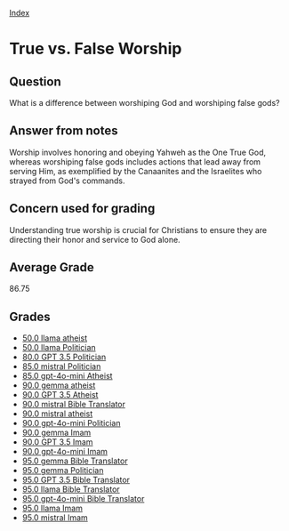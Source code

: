 
[Index](../index.md)
# True vs. False Worship
## Question
What is a difference between worshiping God and worshiping false gods?

## Answer from notes
Worship involves honoring and obeying Yahweh as the One True God, whereas worshiping false gods includes actions that lead away from serving Him, as exemplified by the Canaanites and the Israelites who strayed from God's commands.

## Concern used for grading
Understanding true worship is crucial for Christians to ensure they are directing their honor and service to God alone.

## Average Grade
86.75

## Grades
 * [50.0 llama atheist](../answers/llama_atheist/True_vs._False_Worship.md)
 * [50.0 llama Politician](../answers/llama_Politician/True_vs._False_Worship.md)
 * [80.0 GPT 3.5 Politician](../answers/GPT_3.5_Politician/True_vs._False_Worship.md)
 * [85.0 mistral Politician](../answers/mistral_Politician/True_vs._False_Worship.md)
 * [85.0 gpt-4o-mini Atheist](../answers/gpt-4o-mini_Atheist/True_vs._False_Worship.md)
 * [90.0 gemma atheist](../answers/gemma_atheist/True_vs._False_Worship.md)
 * [90.0 GPT 3.5 Atheist](../answers/GPT_3.5_Atheist/True_vs._False_Worship.md)
 * [90.0 mistral Bible Translator](../answers/mistral_Bible_Translator/True_vs._False_Worship.md)
 * [90.0 mistral atheist](../answers/mistral_atheist/True_vs._False_Worship.md)
 * [90.0 gpt-4o-mini Politician](../answers/gpt-4o-mini_Politician/True_vs._False_Worship.md)
 * [90.0 gemma Imam](../answers/gemma_Imam/True_vs._False_Worship.md)
 * [90.0 GPT 3.5 Imam](../answers/GPT_3.5_Imam/True_vs._False_Worship.md)
 * [90.0 gpt-4o-mini Imam](../answers/gpt-4o-mini_Imam/True_vs._False_Worship.md)
 * [95.0 gemma Bible Translator](../answers/gemma_Bible_Translator/True_vs._False_Worship.md)
 * [95.0 gemma Politician](../answers/gemma_Politician/True_vs._False_Worship.md)
 * [95.0 GPT 3.5 Bible Translator](../answers/GPT_3.5_Bible_Translator/True_vs._False_Worship.md)
 * [95.0 llama Bible Translator](../answers/llama_Bible_Translator/True_vs._False_Worship.md)
 * [95.0 gpt-4o-mini Bible Translator](../answers/gpt-4o-mini_Bible_Translator/True_vs._False_Worship.md)
 * [95.0 llama Imam](../answers/llama_Imam/True_vs._False_Worship.md)
 * [95.0 mistral Imam](../answers/mistral_Imam/True_vs._False_Worship.md)
